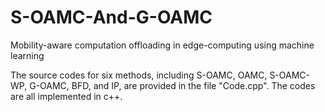 # S-OAMC-And-G-OAMC


Mobility-aware computation offloading in edge-computing using machine learning

The source codes for six methods, including S-OAMC, OAMC, S-OAMC-WP, G-OAMC, BFD, and IP, are provided in the file "Code.cpp". The codes are all implemented in c++. 
